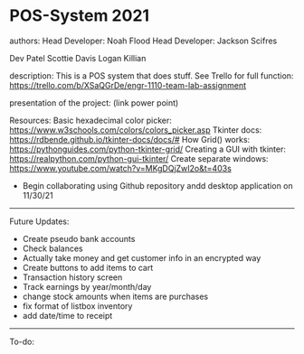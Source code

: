 # POS-System 2021

authors:
Head Developer: Noah Flood
Head Developer: Jackson Scifres

Dev Patel
Scottie Davis
Logan Killian

description:
This is a POS system that does stuff. See Trello for full function:
https://trello.com/b/XSaQGrDe/engr-1110-team-lab-assignment

presentation of the project:
(link power point)

Resources:
Basic hexadecimal color picker: https://www.w3schools.com/colors/colors_picker.asp 
Tkinter docs: https://rdbende.github.io/tkinter-docs/docs/# 
How Grid() works: https://pythonguides.com/python-tkinter-grid/ 
Creating a GUI with tkinter: https://realpython.com/python-gui-tkinter/ 
Create separate windows: https://www.youtube.com/watch?v=MKgDQjZwI2o&t=403s

- Begin collaborating using Github repository andd desktop application on 11/30/21

------------------------------------------------------------
Future Updates:

- Create pseudo bank accounts
- Check balances
- Actually take money and get customer info in an encrypted way
- Create buttons to add items to cart
- Transaction history screen
- Track earnings by year/month/day
- change stock amounts when items are purchases
- fix format of listbox inventory
- add date/time to receipt

------------------------------------------------------------

To-do:
